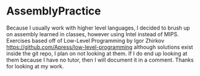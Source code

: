 # AssemblyPractice
Because I usually work with higher level languages, I decided to brush up on assembly learned in classes, however using Intel instead of MIPS. Exercises based off of Low-Level Programming by Igor Zhirkov https://github.com/Apress/low-level-programming  although solutions exist inside the git repo, I plan on not looking at them.  If I do end up looking at them because I have no tutor, then I will document it in a comment.  Thanks for looking at my work.
